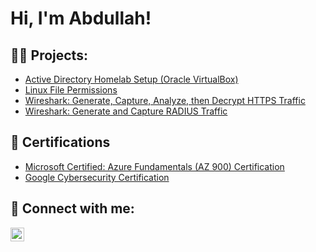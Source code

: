 <h1>Hi, I'm Abdullah! <br/><a href="https://www.linkedin.com"></a>

<h2>👨‍💻 Projects:</h2>

  - [Active Directory Homelab Setup (Oracle VirtualBox)](https://github.com/AbdullahHusseinA/ActiveDirectoryHomeLab/tree/main)
  - [Linux File Permissions](https://github.com/AbdullahHusseinA/FilePermissionsInLinux/tree/main)
  - [Wireshark: Generate, Capture, Analyze, then Decrypt HTTPS Traffic](https://github.com/AbdullahHusseinA/WireSharkHTTPSTraffic/tree/main)
  - [Wireshark: Generate and Capture RADIUS Traffic](https://github.com/AbdullahHusseinA/WireSharkRADIUS/tree/main)
    


<h2>📄 Certifications </h2>

- [Microsoft Certified: Azure Fundamentals (AZ 900) Certification](https://github.com/AbdullahHusseinA/Microsoft-Certified-Azure-Fundamentals-AZ-900-Certification)
- [Google Cybersecurity Certification](https://github.com/AbdullahHusseinA/GoogleCybersecurityCertificate/tree/main)


<h2> 🤳 Connect with me:</h2>


[<img align="left" alt="AbdullahHussein | LinkedIn" width="22px" src="https://cdn.jsdelivr.net/npm/simple-icons@v3/icons/linkedin.svg" />][linkedin]

[linkedin]: https://www.linkedin.com/in/abdullah-hussein-abdi/

<!--
**AbdullahHusseinA/AbdullahHusseinA** is a ✨ _special_ ✨ repository because its `README.md` (this file) appears on your GitHub profile.

Here are some ideas to get you started:

- 🔭 I’m currently working on ...
- 🌱 I’m currently learning ...
- 👯 I’m looking to collaborate on ...
- 🤔 I’m looking for help with ...
- 💬 Ask me about ...
- 📫 How to reach me: ...
- 😄 Pronouns: ...
- ⚡ Fun fact: ...
-->
